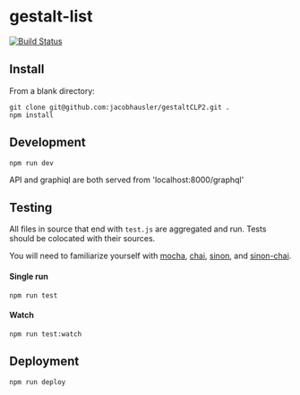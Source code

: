 # gestalt-list

[![Build Status](https://travis-ci.org/jacobhausler/gestaltCLP2.svg?branch=master)](https://travis-ci.org/jacobhausler/gestaltCLP2)

## Install

From a blank directory:

```
git clone git@github.com:jacobhausler/gestaltCLP2.git .
npm install
```

## Development

```
npm run dev
```

API and graphiql are both served from 'localhost:8000/graphql'

## Testing

All files in source that end with `test.js` are aggregated and run. Tests should be colocated with their sources.

You will need to familiarize yourself with [mocha](https://mochajs.org/), [chai](http://chaijs.com/), [sinon](http://sinonjs.org/), and [sinon-chai](https://github.com/domenic/sinon-chai).

#### Single run

```
npm run test
```

#### Watch

```
npm run test:watch
```

## Deployment

```
npm run deploy
```
